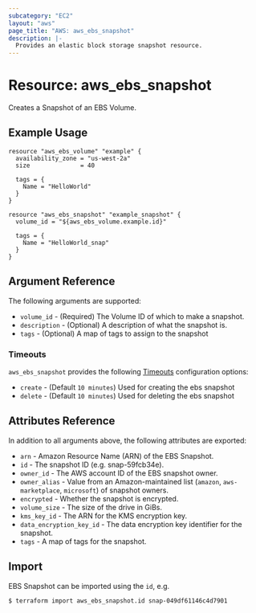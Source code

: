 ```yaml
---
subcategory: "EC2"
layout: "aws"
page_title: "AWS: aws_ebs_snapshot"
description: |-
  Provides an elastic block storage snapshot resource.
---
```


# Resource: aws_ebs_snapshot

Creates a Snapshot of an EBS Volume.

## Example Usage

```hcl
resource "aws_ebs_volume" "example" {
  availability_zone = "us-west-2a"
  size              = 40

  tags = {
    Name = "HelloWorld"
  }
}

resource "aws_ebs_snapshot" "example_snapshot" {
  volume_id = "${aws_ebs_volume.example.id}"

  tags = {
    Name = "HelloWorld_snap"
  }
}
```

## Argument Reference

The following arguments are supported:

* `volume_id` - (Required) The Volume ID of which to make a snapshot.
* `description` - (Optional) A description of what the snapshot is.
* `tags` - (Optional) A map of tags to assign to the snapshot

### Timeouts

`aws_ebs_snapshot` provides the following
[Timeouts](/docs/configuration/resources.html#timeouts) configuration options:

- `create` - (Default `10 minutes`) Used for creating the ebs snapshot
- `delete` - (Default `10 minutes`) Used for deleting the ebs snapshot

## Attributes Reference

In addition to all arguments above, the following attributes are exported:

* `arn` - Amazon Resource Name (ARN) of the EBS Snapshot.
* `id` - The snapshot ID (e.g. snap-59fcb34e).
* `owner_id` - The AWS account ID of the EBS snapshot owner.
* `owner_alias` - Value from an Amazon-maintained list (`amazon`, `aws-marketplace`, `microsoft`) of snapshot owners.
* `encrypted` - Whether the snapshot is encrypted.
* `volume_size` - The size of the drive in GiBs.
* `kms_key_id` - The ARN for the KMS encryption key.
* `data_encryption_key_id` - The data encryption key identifier for the snapshot.
* `tags` - A map of tags for the snapshot.

## Import

EBS Snapshot can be imported using the `id`, e.g.

```
$ terraform import aws_ebs_snapshot.id snap-049df61146c4d7901
```
